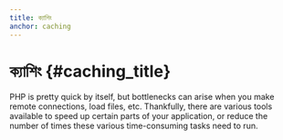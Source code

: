 ```yaml
---
title: ক্যাশিং
anchor: caching
---
```


# ক্যাশিং {#caching_title}

PHP is pretty quick by itself, but bottlenecks can arise when you make remote connections, load files, etc. 
Thankfully, there are various tools available to speed up certain parts of your application, or reduce the number of times these various time-consuming tasks need to run.
